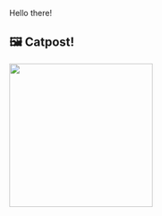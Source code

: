 Hello there!



## 🖼️ Catpost!

<sub>
    <img src="https://cdn2.thecatapi.com/images/a8p.jpg" height="256">
</sub>

